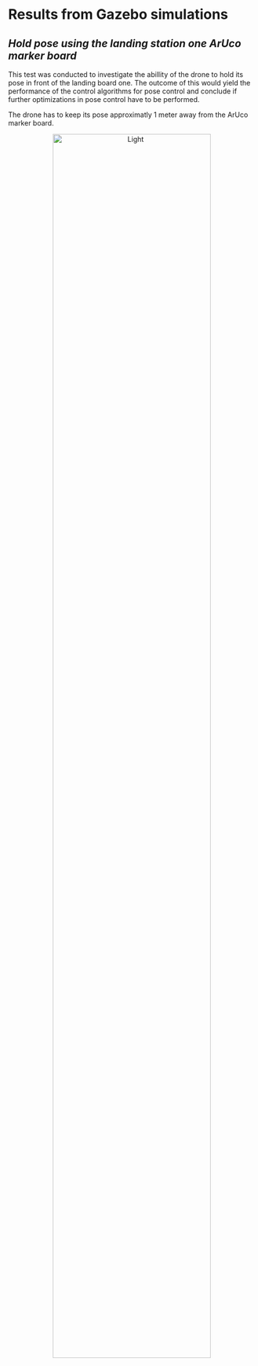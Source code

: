 # Results from Gazebo simulations
## _Hold pose using the landing station one ArUco marker board_

This test was conducted to investigate the abillity of the drone to hold its pose in front of the landing board one. The outcome of this would yield the performance of the control algorithms for pose control and conclude if further optimizations in pose control have to be performed.

The drone has to keep its pose approximatly 1 meter away from the ArUco marker board.  

<p align="center">
  <img alt="Light" src="analyse_hold_pose_using_aruco_pose_estimation_landing_station1.gif" width="80%">
</p>
